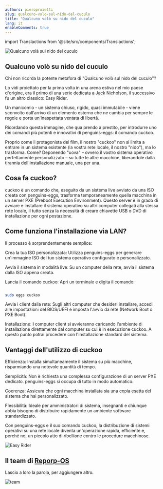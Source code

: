 ```yaml
---
authors: pieroproietti
slug: qualcuno-volo-sul-nido-del-cuculo
title: "Qualcuno volò su nido del cuculo"
lang: it
enableComments: true
---
```


import Translactions from '@site/src/components/Translactions';

<Translactions />

![Qualcuno volà sul nido del cuculo](https://www.billyrivistacinematografica.it/wp-content/uploads/2021/07/kesey-16-932x618.jpeg)

## Qualcuno volò su nido del cuculo

Chi non ricorda la potente metafora di "Qualcuno volò sul nido del cuculo"? 

Lo vidi proiettato per la prima volta in una arena estiva nel mio paese d'origine, era il primo di una serie dedicata a Jack Nicholson, il successivo fu un altro classico: Easy Rider.

Un manicomio - un sistema chiuso, rigido, quasi immutabile - viene sconvolto dall'arrivo di un elemento esterno che ne cambia per sempre le regole e porta un'inaspettata ventata di libertà.

Ricordando questa immagine, che qua prendo a prestito, per introdurre uno dei comandi più potenti e innovativi di penguins-eggs: il comando cuckoo.

Proprio come il protagonista del film, il nostro "cuckoo" non si limita a entrare in un sistema esistente (la vostra rete locale, il nostro "nido"), ma lo trasforma. Come? Deponendo "uova" – ovvero il vostro sistema operativo perfettamente personalizzato – su tutte le altre macchine, liberandole dalla tirannia dell'installazione manuale, una per una.

## Cosa fa cuckoo?
cuckoo è un comando che, eseguito da un sistema live avviato da una ISO creata con penguins-eggs, trasforma temporaneamente quella macchina in un server PXE (Preboot Execution Environment). Questo server è in grado di avviare e installare il sistema operativo su altri computer collegati alla stessa rete locale, il tutto senza la necessità di creare chiavette USB o DVD di installazione per ogni postazione.

## Come funziona l'installazione via LAN?
Il processo è sorprendentemente semplice:

Crea la tua ISO personalizzata: Utilizza penguins-eggs per generare un'immagine ISO del tuo sistema operativo configurato e personalizzato.

Avvia il sistema in modalità live: Su un computer della rete, avvia il sistema dalla ISO appena creata.

Lancia il comando cuckoo: Apri un terminale e digita il comando:

```Bash

sudo eggs cuckoo
```
Avvia i client dalla rete: Sugli altri computer che desideri installare, accedi alle impostazioni del BIOS/UEFI e imposta l'avvio da rete (Network Boot o PXE Boot).

Installazione: I computer client si avvieranno caricando l'ambiente di installazione direttamente dal computer su cui è in esecuzione cuckoo. A questo punto potrai procedere con l'installazione standard del sistema.

## Vantaggi dell'utilizzo di cuckoo
Efficienza: Installa simultaneamente il sistema su più macchine, risparmiando una notevole quantità di tempo.

Semplicità: Non è richiesta una complessa configurazione di un server PXE dedicato. penguins-eggs si occupa di tutto in modo automatico.

Coerenza: Assicura che ogni macchina installata sia una copia esatta del sistema che hai personalizzato.

Flessibilità: Ideale per amministratori di sistema, insegnanti e chiunque abbia bisogno di distribuire rapidamente un ambiente software standardizzato.

Con penguins-eggs e il suo comando cuckoo, la distribuzione di sistemi operativi su una rete locale diventa un'operazione rapida, efficiente e, perché no, un piccolo atto di ribellione contro le procedure macchinose.

![Easy Rider](https://www.hollywoodreporter.com/wp-content/uploads/2019/07/easy_rider_1_-_h_-_1969.jpg?w=1296&h=730&crop=1)


## Il team di [Reporp-OS](https://repurpose-it.github.io/Repurp-OS/)

Lascio a loro la parola, per aggiungere altro.

![team](https://github-production-user-asset-6210df.s3.amazonaws.com/199755/462317216-de9d01d0-3e5d-4f94-a846-297d1fe5eb57.png?X-Amz-Algorithm=AWS4-HMAC-SHA256&X-Amz-Credential=AKIAVCODYLSA53PQK4ZA%2F20250705%2Fus-east-1%2Fs3%2Faws4_request&X-Amz-Date=20250705T035011Z&X-Amz-Expires=300&X-Amz-Signature=5ca8fe7eec402398af3a54880f01253d9706e35cdbf9991885111fc2c82ada5a&X-Amz-SignedHeaders=host)